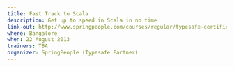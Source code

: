 ```yaml
---
title: Fast Track to Scala
description: Get up to speed in Scala in no time
link-out: http://www.springpeople.com/courses/regular/typesafe-certified-fast-track-to-scala-workshop-training-course.php
where: Bangalore
when: 22 August 2013
trainers: TBA
organizer: SpringPeople (Typesafe Partner)
---
```

